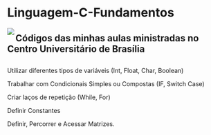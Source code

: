 # Linguagem-C-Fundamentos
<img align="left" src="https://institucional.uniceub.br/hubfs/BrandCenter/img/logo-ceub-mono-chapada.png">


<h2>Códigos das minhas aulas ministradas <b>no Centro Universitário de Brasília</b>  </h2>
    
  ##

Utilizar diferentes tipos de variáveis (Int, Float, Char, Boolean)
    

Trabalhar com Condicionais Simples ou Compostas (IF, Switch Case)


Criar laços de repetição (While, For)
    

Definir Constantes


Definir, Percorrer e Acessar Matrizes. 

